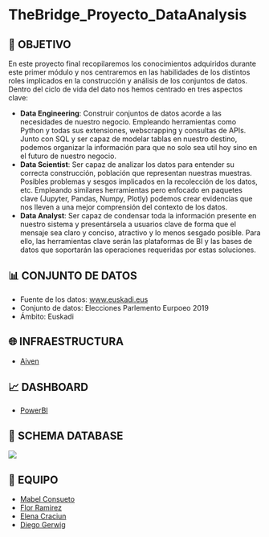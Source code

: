 # TheBridge_Proyecto_DataAnalysis


## 🎯 OBJETIVO
En este proyecto final recopilaremos los conocimientos adquiridos durante este primer módulo y nos centraremos en las habilidades de los distintos roles implicados en la construcción y análisis de los conjuntos de datos. Dentro del ciclo de vida del dato nos hemos centrado en tres aspectos clave:

* **Data Engineering**: Construir conjuntos de datos acorde a las necesidades de nuestro negocio. Empleando herramientas como Python y todas sus extensiones, webscrapping y consultas de APIs. Junto con SQL y ser capaz de modelar tablas en nuestro destino, podemos organizar la información para que no solo sea util hoy sino en el futuro de nuestro negocio.
* **Data Scientist**: Ser capaz de analizar los datos para entender su correcta construcción, población que representan nuestras muestras. Posibles problemas y sesgos implicados en la recolección de los datos, etc. Empleando similares herramientas pero enfocado en paquetes clave (Jupyter, Pandas, Numpy, Plotly) podemos crear evidencias que nos lleven a una mejor comprensión del contexto de los datos.
* **Data Analyst**: Ser capaz de condensar toda la información presente en nuestro sistema y presentársela a usuarios clave de forma que el mensaje sea claro y conciso, atractivo y lo menos sesgado posible. Para ello, las herramientas clave serán las plataformas de BI y las bases de datos que soportarán las operaciones requeridas por estas soluciones.


## 📊 CONJUNTO DE DATOS
- Fuente de los datos: www.euskadi.eus
- Conjunto de datos: Elecciones Parlemento Eurpoeo 2019
- Ámbito: Euskadi


## 🌐 INFRAESTRUCTURA
- [Aiven](https://aiven.io/)


## 📈 DASHBOARD
- [PowerBI](https://www.microsoft.com/es-es/power-platform/products/power-bi)


## 🔗 SCHEMA DATABASE
![](./img/*.png)


## 💪 EQUIPO
- [Mabel Consueto](https://github.com/Mabelycv)
- [Flor Ramirez](https://github.com/FlorDRamirez)
- [Elena Craciun](https://github.com/AprendizElena)
- [Diego Gerwig](https://github.com/diegogerwig)
